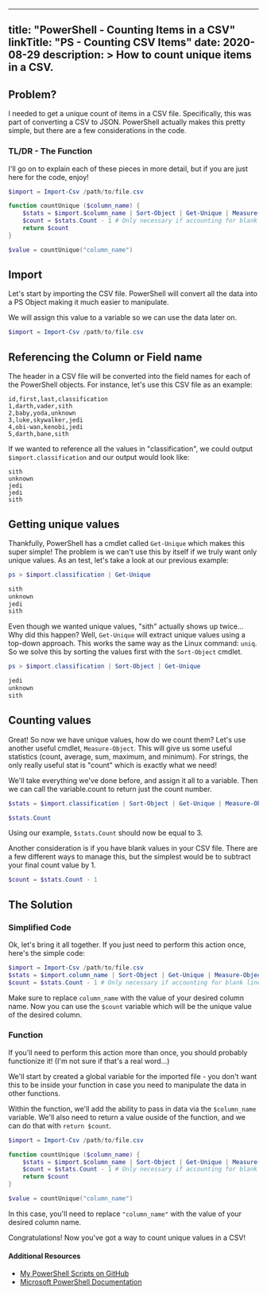 
---
title: "PowerShell - Counting Items in a CSV"
linkTitle: "PS - Counting CSV Items"
date: 2020-08-29
description: >
  How to count unique items in a CSV.
---

## Problem?
I needed to get a unique count of items in a CSV file. Specifically, this was part of converting a CSV to JSON. PowerShell actually makes this pretty simple, but there are a few considerations in the code.

### TL/DR - The Function
I'll go on to explain each of these pieces in more detail, but if you are just here for the code, enjoy!

```powershell
$import = Import-Csv /path/to/file.csv

function countUnique ($column_name) {
    $stats = $import.$column_name | Sort-Object | Get-Unique | Measure-Object
    $count = $stats.Count - 1 # Only necessary if accounting for blank lines, otherwise remove "- 1"
    return $count
}

$value = countUnique("column_name")
```

## Import
Let's start by importing the CSV file. PowerShell will convert all the data into a PS Object making it much easier to manipulate.

We will assign this value to a variable so we can use the data later on.

```powershell
$import = Import-Csv /path/to/file.csv
```

## Referencing the Column or Field name
The header in a CSV file will be converted into the field names for each of the PowerShell objects. For instance, let's use this CSV file as an example:

```csv
id,first,last,classification
1,darth,vader,sith
2,baby,yoda,unknown
3,luke,skywalker,jedi
4,obi-wan,kenobi,jedi
5,darth,bane,sith
```

If we wanted to reference all the values in "classification", we could output `$import.classification` and our output would look like:

```
sith
unknown
jedi
jedi
sith
```

## Getting unique values
Thankfully, PowerShell has a cmdlet called `Get-Unique` which makes this super simple! The problem is we can't use this by itself if we truly want only unique values. As an test, let's take a look at our previous example:

```powershell
ps > $import.classification | Get-Unique

sith
unknown
jedi
sith
```

Even though we wanted unique values, "sith" actually shows up twice... Why did this happen? Well, `Get-Unique` will extract unique values using a top-down approach. This works the same way as the Linux command: `uniq`. So we solve this by sorting the values first with the `Sort-Object` cmdlet.

```powershell
ps > $import.classification | Sort-Object | Get-Unique

jedi
unknown
sith
```

## Counting values
Great! So now we have unique values, how do we count them? Let's use another useful cmdlet, `Measure-Object`. This will give us some useful statistics (count, average, sum, maximum, and minimum). For strings, the only really useful stat is "count" which is exactly what we need!

We'll take everything we've done before, and assign it all to a variable. Then we can call the variable.count to return just the count number. 

```powershell
$stats = $import.classification | Sort-Object | Get-Unique | Measure-Object

$stats.Count
```

Using our example, `$stats.Count` should now be equal to 3.

Another consideration is if you have blank values in your CSV file. There are a few different ways to manage this, but the simplest would be to subtract your final count value by 1.

```powershell
$count = $stats.Count - 1
```

## The Solution

### Simplified Code
Ok, let's bring it all together. If you just need to perform this action once, here's the simple code:

```powershell
$import = Import-Csv /path/to/file.csv 
$stats = $import.column_name | Sort-Object | Get-Unique | Measure-Object
$count = $stats.Count - 1 # Only necessary if accounting for blank lines, otherwise just remove "- 1"
```

Make sure to replace `column_name` with the value of your desired column name. Now you can use the `$count` variable which will be the unique value of the desired column. 

### Function
If you'll need to perform this action more than once, you should probably functionize it! (I'm not sure if that's a real word...)

We'll start by created a global variable for the imported file - you don't want this to be inside your function in case you need to manipulate the data in other functions.

Within the function, we'll add the ability to pass in data via the `$column_name` variable. We'll also need to return a value ouside of the function, and we can do that with `return $count`.

```powershell
$import = Import-Csv /path/to/file.csv

function countUnique ($column_name) {
    $stats = $import.$column_name | Sort-Object | Get-Unique | Measure-Object
    $count = $stats.Count - 1 # Only necessary if accounting for blank lines, otherwise remove "- 1"
    return $count
}

$value = countUnique("column_name")
```

In this case, you'll need to replace `"column_name"` with the value of your desired column name. 

Congratulations! Now you've got a way to count unique values in a CSV! 

#### Additional Resources

* [My PowerShell Scripts on GitHub](https://github.com/Oofles/PowerShell-Scripts)
* [Microsoft PowerShell Documentation](https://docs.microsoft.com/en-us/powershell/module/microsoft.powershell.utility/?view=powershell-7)